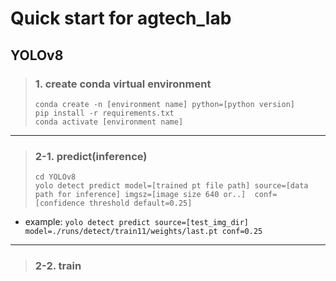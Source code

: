 # Quick start for agtech_lab


## YOLOv8
> ### 1. create **conda** virtual environment
> `conda create -n [environment name] python=[python version]` <br> 
> `pip install -r requirements.txt` <br>
> `conda activate [environment name]`

---
> ### 2-1. predict(inference)
> `cd YOLOv8` <br>
> `yolo detect predict model=[trained pt file path] source=[data path for inference] imgsz=[image size 640 or..]  conf=[confidence threshold default=0.25] `

* example: `yolo detect predict source=[test_img_dir] model=./runs/detect/train11/weights/last.pt conf=0.25`
---
> ### 2-2. train
